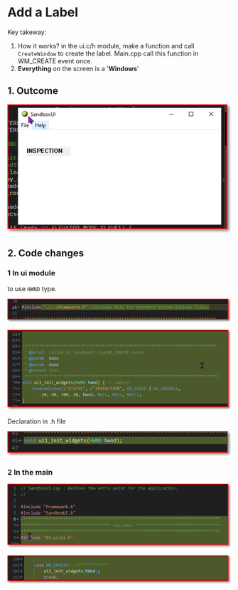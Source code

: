 # Add a Label

Key takeway: 
1. How it works? in the ui.c/h module, make a function and call `CreateWindow` to create the label. Main.cpp call this function in WM_CREATE event once. 
2. **Everything** on the screen is a '**Windows**'
## 1. Outcome

![0](image-5.png)

## 2. Code changes

### 1 In ui module

to use `HWND` type.

![1](image-2.png)

![2](image-3.png)

Declaration in .h file

![3](image-4.png)

### 2 In the main

![1](image.png)

![2](image-1.png)




















